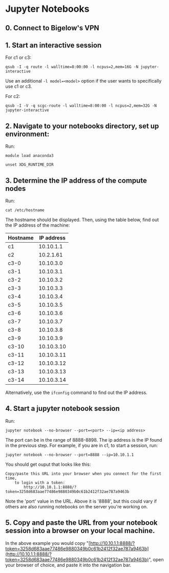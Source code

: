 # Jupyter Notebooks

## 0. Connect to Bigelow's VPN

## 1. Start an interactive session

For c1 or c3:

```
qsub -I -q route -l walltime=8:00:00 -l ncpus=2,mem=16G -N jupyter-interactive
```

Use an additional `-l model=<model>` option if the user wants to specifically use c1 or c3.

For c2:

```
qsub -I -V -q scgc-route -l walltime=8:00:00 -l ncpus=2,mem=32G -N jupyter-interactive
```

## 2. Navigate to your notebooks directory, set up environment:

Run:

```
module load anaconda3

unset XDG_RUNTIME_DIR
```

## 3. Determine the IP address of the compute nodes

Run:

```
cat /etc/hostname
```

The hostname should be displayed. Then, using the table below, find out the IP address of the machine:

| Hostname | IP address |
| -------- | ---------- |
| c1       | 10.10.1.1  |
| c2       | 10.2.1.61  |
| c3-0     | 10.10.3.0  |
| c3-1     | 10.10.3.1  |
| c3-2     | 10.10.3.2  |
| c3-3     | 10.10.3.3  |
| c3-4     | 10.10.3.4  |
| c3-5     | 10.10.3.5  |
| c3-6     | 10.10.3.6  |
| c3-7     | 10.10.3.7  |
| c3-8     | 10.10.3.8  |
| c3-9     | 10.10.3.9  |
| c3-10    | 10.10.3.10 |
| c3-11    | 10.10.3.11 |
| c3-12    | 10.10.3.12 |
| c3-13    | 10.10.3.13 |
| c3-14    | 10.10.3.14 |

Alternatively, use the `ifconfig` command to find out the IP address.

## 4. Start a jupyter notebook session

Run:

```
jupyter notebook --no-browser --port=<port> --ip=<ip address>
```

The port can be in the range of 8888-8898. The ip address is the IP found in the previous step. For example, if you are in c1, to start a session, run:

```
jupyter notebook --no-browser --port=8888 --ip=10.10.1.1
```

You should get ouput that looks like this:

```
Copy/paste this URL into your browser when you connect for the first time,
    to login with a token:
        http://10.10.1.1:8888/?token=3258d683aae77486e9880349b0c61b2412f32ae787a9463b
```

Note the 'port' value in the URL. Above it is '8888', but this could vary if others are also running notebooks on the server you're working on.

## 5. Copy and paste the URL from your notebook session into a browser on your local machine.

In the above example you would copy "[http://10.10.1.1:8888/?token=3258d683aae77486e9880349b0c61b2412f32ae787a9463b](http://10.10.1.1:8888/?token=3258d683aae77486e9880349b0c61b2412f32ae787a9463b)", open your browser of choice, and paste it into the navigation bar.

